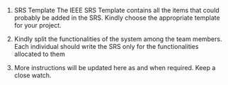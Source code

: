 1. SRS Template
	The IEEE SRS Template contains all the items that could probably be added in the SRS. 
	Kindly choose the appropriate template for your project.
	
2. Kindly split the functionalities of the system among the team members.
	Each individual should write the SRS only for the functionalities allocated to them

3. More instructions will be updated here as and when required. Keep a close watch.